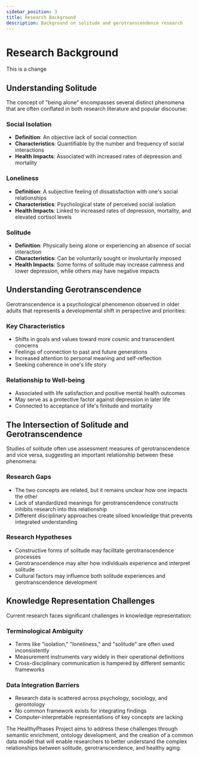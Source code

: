 ```yaml
---
sidebar_position: 3
title: Research Background
description: Background on solitude and gerotranscendence research
---
```


# Research Background

This is a change

## Understanding Solitude

The concept of "being alone" encompasses several distinct phenomena that are often conflated in both research literature and popular discourse:

### Social Isolation
- **Definition**: An objective lack of social connection
- **Characteristics**: Quantifiable by the number and frequency of social interactions
- **Health Impacts**: Associated with increased rates of depression and mortality

### Loneliness
- **Definition**: A subjective feeling of dissatisfaction with one's social relationships
- **Characteristics**: Psychological state of perceived social isolation
- **Health Impacts**: Linked to increased rates of depression, mortality, and elevated cortisol levels

### Solitude
- **Definition**: Physically being alone or experiencing an absence of social interaction
- **Characteristics**: Can be voluntarily sought or involuntarily imposed
- **Health Impacts**: Some forms of solitude may increase calmness and lower depression, while others may have negative impacts

## Understanding Gerotranscendence

Gerotranscendence is a psychological phenomenon observed in older adults that represents a developmental shift in perspective and priorities:

### Key Characteristics
- Shifts in goals and values toward more cosmic and transcendent concerns
- Feelings of connection to past and future generations
- Increased attention to personal meaning and self-reflection
- Seeking coherence in one's life story

### Relationship to Well-being
- Associated with life satisfaction and positive mental health outcomes
- May serve as a protective factor against depression in later life
- Connected to acceptance of life's finitude and mortality

## The Intersection of Solitude and Gerotranscendence

Studies of solitude often use assessment measures of gerotranscendence and vice versa, suggesting an important relationship between these phenomena:

### Research Gaps
- The two concepts are related, but it remains unclear how one impacts the other
- Lack of standardized meanings for gerotranscendence constructs inhibits research into this relationship
- Different disciplinary approaches create siloed knowledge that prevents integrated understanding

### Research Hypotheses
- Constructive forms of solitude may facilitate gerotranscendence processes
- Gerotranscendence may alter how individuals experience and interpret solitude
- Cultural factors may influence both solitude experiences and gerotranscendence development

## Knowledge Representation Challenges

Current research faces significant challenges in knowledge representation:

### Terminological Ambiguity
- Terms like "isolation," "loneliness," and "solitude" are often used inconsistently
- Measurement instruments vary widely in their operational definitions
- Cross-disciplinary communication is hampered by different semantic frameworks

### Data Integration Barriers
- Research data is scattered across psychology, sociology, and gerontology
- No common framework exists for integrating findings
- Computer-interpretable representations of key concepts are lacking

The HealthyPhases Project aims to address these challenges through semantic enrichment, ontology development, and the creation of a common data model that will enable researchers to better understand the complex relationships between solitude, gerotranscendence, and healthy aging. 
